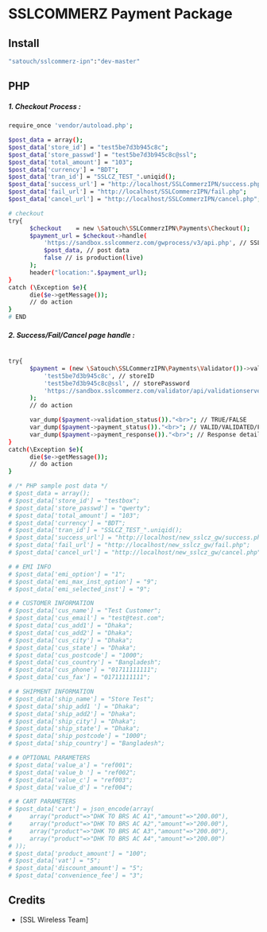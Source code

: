 # SSLCOMMERZ Payment Package


## Install

``` bash
"satouch/sslcommerz-ipn":"dev-master"
```

## PHP
##### 1. Checkout Process : 
``` bash
require_once 'vendor/autoload.php';

$post_data = array();
$post_data['store_id'] = "test5be7d3b945c8c";
$post_data['store_passwd'] = "test5be7d3b945c8c@ssl";
$post_data['total_amount'] = "103";
$post_data['currency'] = "BDT";
$post_data['tran_id'] = "SSLCZ_TEST_".uniqid();
$post_data['success_url'] = "http://localhost/SSLCommerzIPN/success.php";
$post_data['fail_url'] = "http://localhost/SSLCommerzIPN/fail.php";
$post_data['cancel_url'] = "http://localhost/SSLCommerzIPN/cancel.php";

# checkout
try{
      $checkout    = new \Satouch\SSLCommerzIPN\Payments\Checkout();
      $payment_url = $checkout->handle(
          'https://sandbox.sslcommerz.com/gwprocess/v3/api.php', // SSLCOMMERZ payment api url
          $post_data, // post data
          false // is production(live)
      );
      header("location:".$payment_url);
}
catch (\Exception $e){
      die($e->getMessage());
      // do action
}
# END
```
##### 2. Success/Fail/Cancel page handle : 
``` bash

try{
      $payment = (new \Satouch\SSLCommerzIPN\Payments\Validator())->validate(
          'test5be7d3b945c8c', // storeID
          'test5be7d3b945c8c@ssl', // storePassword
          'https://sandbox.sslcommerz.com/validator/api/validationserverAPI.php' // payment validation URL
      );
      // do action

      var_dump($payment->validation_status())."<br>"; // TRUE/FALSE
      var_dump($payment->payment_status())."<br>"; // VALID/VALIDATED/FAILED
      var_dump($payment->payment_response())."<br>"; // Response details
}
catch(\Exception $e){
      die($e->getMessage());
      // do action
}
```
<!--
## Laravel 5

``` bash
'providers' => [
    ...
    Satouch\SSLCommerzIPN\SSLCommerzIPNServiceProvider::class,
],
```

``` bash
'aliases' => [
    ...
    'PaymentValidation' => Satouch\SSLCommerzIPN\Facades\PaymentValidationFacades::class,
],
```

``` bash
$ php artisan vendor:publish
$ php artisan migrate
```

## Use

``` bash
use PaymentValidation;

# Hash validate
# @return true/false

PaymentValidation::validate($store_id, $store_passwd, $request);


# server to server IPN hit and validate callback to sslcommerz
# @return a json object with status;
# @note if tran_id/voucher_number not matched return load 404 page

PaymentValidation::sslcommerz_ipn_data_insert( $store_id, $store_passwd, $validate_url, $request )


# payment processing happen on cron job
# @return a json data with status_code, feedback, order collection

PaymentValidation::ipn_payment_process( $request );


# payment checkout page
# @return if false return json_object or view sslcommerz checkout page

-->
``` bash
# /* PHP sample post data */
# $post_data = array();
# $post_data['store_id'] = "testbox";
# $post_data['store_passwd'] = "qwerty";
# $post_data['total_amount'] = "103";
# $post_data['currency'] = "BDT";
# $post_data['tran_id'] = "SSLCZ_TEST_".uniqid();
# $post_data['success_url'] = "http://localhost/new_sslcz_gw/success.php";
# $post_data['fail_url'] = "http://localhost/new_sslcz_gw/fail.php";
# $post_data['cancel_url'] = "http://localhost/new_sslcz_gw/cancel.php";

# # EMI INFO
# $post_data['emi_option'] = "1";
# $post_data['emi_max_inst_option'] = "9";
# $post_data['emi_selected_inst'] = "9";

# # CUSTOMER INFORMATION
# $post_data['cus_name'] = "Test Customer";
# $post_data['cus_email'] = "test@test.com";
# $post_data['cus_add1'] = "Dhaka";
# $post_data['cus_add2'] = "Dhaka";
# $post_data['cus_city'] = "Dhaka";
# $post_data['cus_state'] = "Dhaka";
# $post_data['cus_postcode'] = "1000";
# $post_data['cus_country'] = "Bangladesh";
# $post_data['cus_phone'] = "01711111111";
# $post_data['cus_fax'] = "01711111111";

# # SHIPMENT INFORMATION
# $post_data['ship_name'] = "Store Test";
# $post_data['ship_add1 '] = "Dhaka";
# $post_data['ship_add2'] = "Dhaka";
# $post_data['ship_city'] = "Dhaka";
# $post_data['ship_state'] = "Dhaka";
# $post_data['ship_postcode'] = "1000";
# $post_data['ship_country'] = "Bangladesh";

# # OPTIONAL PARAMETERS
# $post_data['value_a'] = "ref001";
# $post_data['value_b '] = "ref002";
# $post_data['value_c'] = "ref003";
# $post_data['value_d'] = "ref004";

# # CART PARAMETERS
# $post_data['cart'] = json_encode(array(
#     array("product"=>"DHK TO BRS AC A1","amount"=>"200.00"),
#     array("product"=>"DHK TO BRS AC A2","amount"=>"200.00"),
#     array("product"=>"DHK TO BRS AC A3","amount"=>"200.00"),
#     array("product"=>"DHK TO BRS AC A4","amount"=>"200.00")    
# ));
# $post_data['product_amount'] = "100";
# $post_data['vat'] = "5";
# $post_data['discount_amount'] = "5";
# $post_data['convenience_fee'] = "3";

```

## Credits

- [SSL Wireless Team]